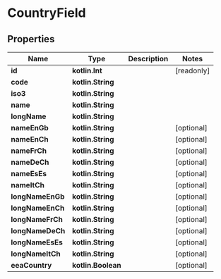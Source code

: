 
# CountryField

## Properties
Name | Type | Description | Notes
------------ | ------------- | ------------- | -------------
**id** | **kotlin.Int** |  |  [readonly]
**code** | **kotlin.String** |  | 
**iso3** | **kotlin.String** |  | 
**name** | **kotlin.String** |  | 
**longName** | **kotlin.String** |  | 
**nameEnGb** | **kotlin.String** |  |  [optional]
**nameEnCh** | **kotlin.String** |  |  [optional]
**nameFrCh** | **kotlin.String** |  |  [optional]
**nameDeCh** | **kotlin.String** |  |  [optional]
**nameEsEs** | **kotlin.String** |  |  [optional]
**nameItCh** | **kotlin.String** |  |  [optional]
**longNameEnGb** | **kotlin.String** |  |  [optional]
**longNameEnCh** | **kotlin.String** |  |  [optional]
**longNameFrCh** | **kotlin.String** |  |  [optional]
**longNameDeCh** | **kotlin.String** |  |  [optional]
**longNameEsEs** | **kotlin.String** |  |  [optional]
**longNameItCh** | **kotlin.String** |  |  [optional]
**eeaCountry** | **kotlin.Boolean** |  |  [optional]



